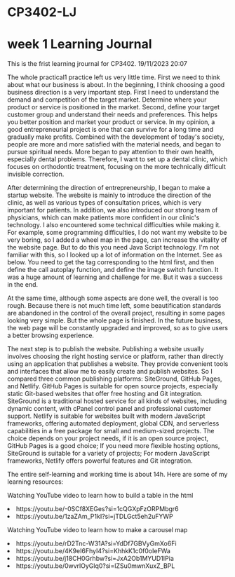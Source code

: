 # CP3402-LJ
# week 1 Learning Journal
This is the frist learning jrournal for CP3402. 19/11/2023 20:07

The whole practical1 practice left us very little time. First we need to think about what our business is about. In the beginning, I think choosing a good business direction is a very important step. First I need to understand the demand and competition of the target market. Determine where your product or service is positioned in the market. Second, define your target customer group and understand their needs and preferences. This helps you better position and market your product or service. In my opinion, a good entrepreneurial project is one that can survive for a long time and gradually make profits. Combined with the development of today's society, people are more and more satisfied with the material needs, and began to pursue spiritual needs. More began to pay attention to their own health, especially dental problems. Therefore, I want to set up a dental clinic, which focuses on orthodontic treatment, focusing on the more technically difficult invisible correction.

After determining the direction of entrepreneurship, I began to make a startup website. The website is mainly to introduce the direction of the clinic, as well as various types of consultation prices, which is very important for patients. In addition, we also introduced our strong team of physicians, which can make patients more confident in our clinic's technology. I also encountered some technical difficulties while making it. For example, some programming difficulties, I do not want my website to be very boring, so I added a wheel map in the page, can increase the vitality of the website page. But to do this you need Java Script technology. I'm not familiar with this, so I looked up a lot of information on the Internet. See as below. You need to get the tag corresponding to the html first, and then define the call autoplay function, and define the image switch function. It was a huge amount of learning and challenge for me. But it was a success in the end.

At the same time, although some aspects are done well, the overall is too rough. Because there is not much time left, some beautification standards are abandoned in the control of the overall project, resulting in some pages looking very simple. But the whole page is finished. In the future business, the web page will be constantly upgraded and improved, so as to give users a better browsing experience.

The next step is to publish the website. Publishing a website usually involves choosing the right hosting service or platform, rather than directly using an application that publishes a website. They provide convenient tools and interfaces that allow me to easily create and publish websites. So I compared three common publishing platforms: SiteGround, GitHub Pages, and Netlify. GitHub Pages is suitable for open source projects, especially static Git-based websites that offer free hosting and Git integration. SiteGround is a traditional hosted service for all kinds of websites, including dynamic content, with cPanel control panel and professional customer support. Netlify is suitable for websites built with modern JavaScript frameworks, offering automated deployment, global CDN, and serverless capabilities in a free package for small and medium-sized projects. The choice depends on your project needs, if it is an open source project, GitHub Pages is a good choice; If you need more flexible hosting options, SiteGround is suitable for a variety of projects; For modern JavaScript frameworks, Netlify offers powerful features and Git integration.

The entire self-learning and working time is about 14h.
Here are some of my learning resources:

Watching YouTube video to learn how to build a table in the html

<li>https://youtu.be/-0SCf8XEGes?si=1cQGXpFzORPMbgr6</li>
<li>https://youtu.be/1zaZAm_P1kI?si=jTDLGct5eh2uFYWP</li>


Watching YouTube video to learn how to make a carousel map
<li>https://youtu.be/rD2Tnc-W31A?si=YdDf7GBVyGmXo6Fi</li>
<li>https://youtu.be/4K9eI6FhyI4?si=KhhkK1c0f0oIeFWa</li>
<li>https://youtu.be/j18CH0Grhbw?si=JxA2Ob1MYUD1IPia</li>
<li>https://youtu.be/0wvrlOyGlq0?si=lZSu0mwnXuxZ_BPL</li>

